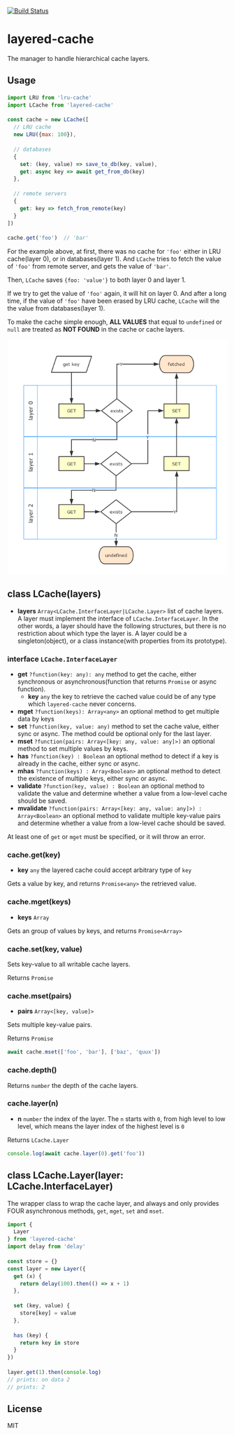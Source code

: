 [![Build Status](https://travis-ci.org/kaelzhang/node-layered-cache.svg?branch=master)](https://travis-ci.org/kaelzhang/node-layered-cache)
<!-- optional appveyor tst
[![Windows Build Status](https://ci.appveyor.com/api/projects/status/github/kaelzhang/node-layered-cache?branch=master&svg=true)](https://ci.appveyor.com/project/kaelzhang/node-layered-cache)
-->
<!-- optional npm version
[![NPM version](https://badge.fury.io/js/layered-cache.svg)](http://badge.fury.io/js/layered-cache)
-->
<!-- optional npm downloads
[![npm module downloads per month](http://img.shields.io/npm/dm/layered-cache.svg)](https://www.npmjs.org/package/layered-cache)
-->
<!-- optional dependency status
[![Dependency Status](https://david-dm.org/kaelzhang/node-layered-cache.svg)](https://david-dm.org/kaelzhang/node-layered-cache)
-->

# layered-cache

The manager to handle hierarchical cache layers.

## Usage

```js
import LRU from 'lru-cache'
import LCache from 'layered-cache'

const cache = new LCache([
  // LRU cache
  new LRU({max: 100}),

  // databases
  {
    set: (key, value) => save_to_db(key, value),
    get: async key => await get_from_db(key)
  },

  // remote servers
  {
    get: key => fetch_from_remote(key)
  }
])

cache.get('foo')  // 'bar'
```

For the example above, at first, there was no cache for `'foo'` either in LRU cache(layer 0), or in databases(layer 1). And `LCache` tries to fetch the value of `'foo'` from remote server, and gets the value of `'bar'`.

Then, `LCache` saves `{foo: 'value'}` to both layer 0 and layer 1.

If we try to get the value of `'foo'` again, it will hit on layer 0. And after a long time, if the value of `'foo'` have been erased by LRU cache, `LCache` will the the value from databases(layer 1).

To make the cache simple enough, **ALL VALUES** that equal to `undefined` or `null` are treated as **NOT FOUND** in the cache or cache layers.

![flow](flow.png)

## class LCache(layers)

- **layers** `Array<LCache.InterfaceLayer|LCache.Layer>` list of cache layers. A layer must implement the interface of `LCache.InterfaceLayer`. In the other words, a layer should have the following structures, but there is no restriction about which type the layer is. A layer could be a singleton(object), or a class instance(with properties from its prototype).

### interface `LCache.InterfaceLayer`

- **get** `?function(key: any): any` method to get the cache, either synchronous or asynchronous(function that returns `Promise` or async function).
  - **key** `any` the key to retrieve the cached value could be of any type which `layered-cache` never concerns.
- **mget** `?function(keys): Array<any>` an optional method to get multiple data by keys
- **set** `?function(key, value: any)` method to set the cache value, either sync or async. The method could be optional only for the last layer.
- **mset** `?function(pairs: Array<[key: any, value: any]>)` an optional method to set multiple values by keys.
- **has** `?function(key) : Boolean` an optional method to detect if a key is already in the cache, either sync or async.
- **mhas** `?function(keys) : Array<Boolean>` an optional method to detect the existence of multiple keys, either sync or async.
- **validate** `?function(key, value) : Boolean` an optional method to validate the value and determine whether a value from a low-level cache should be saved.
- **mvalidate** `?function(pairs: Array<[key: any, value: any]>) : Array<Boolean>` an optional method to validate multiple key-value pairs and determine whether a value from a low-level cache should be saved.

At least one of `get` or `mget` must be specified, or it will throw an error.

### cache.get(key)

- **key** `any` the layered cache could accept arbitrary type of `key`

Gets a value by key, and returns `Promise<any>` the retrieved value.

### cache.mget(keys)

- **keys** `Array`

Gets an group of values by keys, and returns `Promise<Array>`

### cache.set(key, value)

Sets key-value to all writable cache layers.

Returns `Promise`

### cache.mset(pairs)

- **pairs** `Array<[key, value]>`

Sets multiple key-value pairs.

Returns `Promise`

```js
await cache.mset(['foo', 'bar'], ['baz', 'quux'])
```

### cache.depth()

Returns `number` the depth of the cache layers.

### cache.layer(n)

- **n** `number` the index of the layer. The `n` starts with `0`, from high level to low level, which means the layer index of the highest level is `0`

Returns `LCache.Layer`

```js
console.log(await cache.layer(0).get('foo'))
```

## class LCache.Layer(layer: LCache.InterfaceLayer)

The wrapper class to wrap the cache layer, and always and only provides FOUR asynchronous methods, `get`, `mget`, `set` and `mset`.


```js
import {
  Layer
} from 'layered-cache'
import delay from 'delay'

const store = {}
const layer = new Layer({
  get (x) {
    return delay(100).then(() => x + 1)
  },

  set (key, value) {
    store[key] = value
  },

  has (key) {
    return key in store
  }
})

layer.get(1).then(console.log)
// prints: on data 2
// prints: 2
```

## License

MIT

